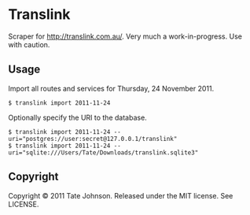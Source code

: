 # Translink

Scraper for http://translink.com.au/. Very much a work-in-progress. Use with caution.

## Usage

Import all routes and services for Thursday, 24 November 2011.

    $ translink import 2011-11-24
    
Optionally specify the URI to the database.

    $ translink import 2011-11-24 --uri="postgres://user:secret@127.0.0.1/translink"
    $ translink import 2011-11-24 --uri="sqlite:///Users/Tate/Downloads/translink.sqlite3"

## Copyright

Copyright © 2011 Tate Johnson. Released under the MIT license. See LICENSE.
